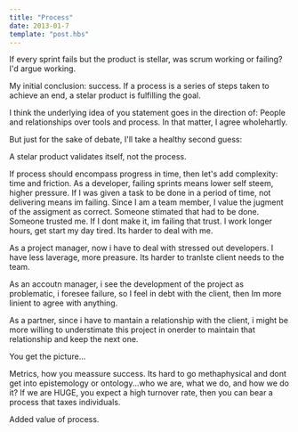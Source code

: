 ```yaml
---
title: "Process"
date: 2013-01-7
template: "post.hbs"
---
```


If every sprint fails but the product is stellar, was scrum working or failing?  I'd argue working.

My initial conclusion: success. If a process is a series of steps taken to achieve an end, a stelar product is fulfilling the goal. 

I think the underlying idea of you statement goes in the direction of: People and relationships over tools and process. In that matter, I agree wholehartly.

But just for the sake of debate, I'll take a healthy second guess:

A stelar product validates itself, not the process.

If process should encompass progress in time, then let's add complexity: time and friction.
As a developer, failing sprints means lower self steem, higher pressure. If I was given a task to be done in a period of time, not delivering means im failing. Since I am a team member, I value the jugment of the assigment as correct. Someone stimated that had to be done. Someone trusted me. If I dont make it, im failing that trust. I work longer hours, get start my day tired. Its harder to deal with me.

As a project manager, now i have to deal with stressed out developers. I have less laverage, more preasure. Its harder to tranlste client needs to the team.

As an accoutn manager, i see the development of the project as problematic, i foresee failure, so I feel in debt with the client, then Im more linient to agree with anything.

As a partner, since i have to mantain a relationship with the client, i might be more willing to understimate this project in onerder to maintain that relationship and keep the next one.

You get the picture...

Metrics, how you meassure success.
Its hard to go methaphysical and dont get into epistemology or ontology...who we are, what we do, and how we do it?
If we are HUGE, you expect a high turnover rate, then you can bear a process that taxes individuals.

Added value of process.

